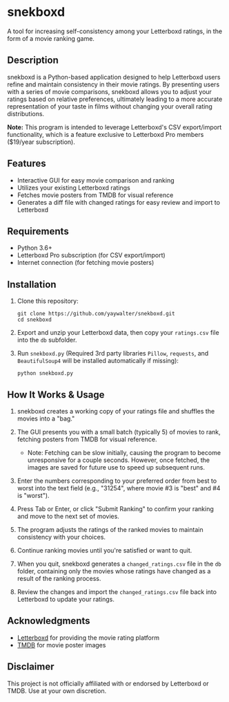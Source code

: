 # snekboxd

A tool for increasing self-consistency among your Letterboxd ratings, in the form of a movie ranking game.

## Description

snekboxd is a Python-based application designed to help Letterboxd users refine and maintain consistency in their movie ratings. By presenting users with a series of movie comparisons, snekboxd allows you to adjust your ratings based on relative preferences, ultimately leading to a more accurate representation of your taste in films without changing your overall rating distributions.

**Note:** This program is intended to leverage Letterboxd's CSV export/import functionality, which is a feature exclusive to Letterboxd Pro members ($19/year subscription).

## Features

- Interactive GUI for easy movie comparison and ranking
- Utilizes your existing Letterboxd ratings
- Fetches movie posters from TMDB for visual reference
- Generates a diff file with changed ratings for easy review and import to Letterboxd

## Requirements

- Python 3.6+
- Letterboxd Pro subscription (for CSV export/import)
- Internet connection (for fetching movie posters)

## Installation

1. Clone this repository:
   ```
   git clone https://github.com/yaywalter/snekboxd.git
   cd snekboxd
   ```
2. Export and unzip your Letterboxd data, then copy your `ratings.csv` file into the `db` subfolder.

3. Run `snekboxd.py` (Required 3rd party libraries `Pillow`, `requests`, and `BeautifulSoup4` will be installed automatically if missing):
   ```
   python snekboxd.py
   ```
## How It Works & Usage

1. snekboxd creates a working copy of your ratings file and shuffles the movies into a "bag."

2. The GUI presents you with a small batch (typically 5) of movies to rank, fetching posters from TMDB for visual reference. 
   - Note: Fetching can be slow initially, causing the program to become unresponsive for a couple seconds. However, once fetched, the images are saved for future use to speed up subsequent runs.

3. Enter the numbers corresponding to your preferred order from best to worst into the text field (e.g., "31254", where movie #3 is "best" and #4 is "worst").

4. Press Tab or Enter, or click "Submit Ranking" to confirm your ranking and move to the next set of movies.

5. The program adjusts the ratings of the ranked movies to maintain consistency with your choices.

6. Continue ranking movies until you're satisfied or want to quit.

7. When you quit, snekboxd generates a `changed_ratings.csv` file in the `db` folder, containing only the movies whose ratings have changed as a result of the ranking process.

8. Review the changes and import the `changed_ratings.csv` file back into Letterboxd to update your ratings.

## Acknowledgments

- [Letterboxd](https://letterboxd.com/) for providing the movie rating platform
- [TMDB](https://www.themoviedb.org/) for movie poster images

## Disclaimer

This project is not officially affiliated with or endorsed by Letterboxd or TMDB. Use at your own discretion.
